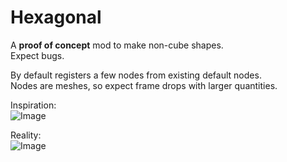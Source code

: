 # Hexagonal #
A **proof of concept** mod to make non-cube shapes.  
Expect bugs.

By default registers a few nodes from existing default nodes.  
Nodes are meshes, so expect frame drops with larger quantities.

Inspiration:  
![Image](https://cdn.discordapp.com/attachments/384803188240547850/558225033353232414/image0.jpg)

Reality:  
![Image](https://cdn.discordapp.com/attachments/369123175583186964/558424819662716935/screenshot_20190321_155919.png)
